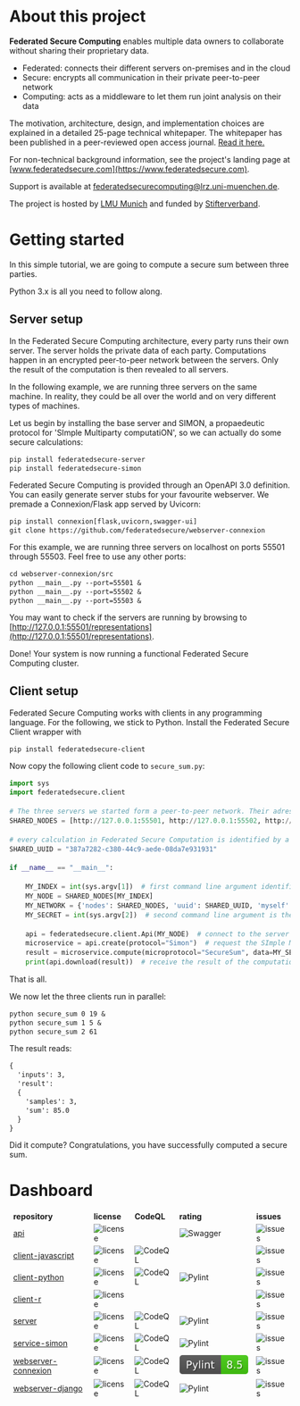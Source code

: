 # About this project

**Federated Secure Computing** enables multiple data owners to collaborate without sharing their proprietary data.

- Federated: connects their different servers on-premises and in the cloud
- Secure: encrypts all communication in their private peer-to-peer network
- Computing: acts as a middleware to let them run joint analysis on their data

The motivation, architecture, design, and implementation choices are explained in a detailed 25-page technical whitepaper. The whitepaper has been published in a peer-reviewed open access journal. [Read it here.](https://www.mdpi.com/2227-9709/10/4/83/htm)

For non-technical background information, see the project's landing page at [www.federatedsecure.com](https://www.federatedsecure.com).

Support is available at [federatedsecurecomputing@lrz.uni-muenchen.de](mailto:federatedsecurecomputing@lrz.uni-muenchen.de).

The project is hosted by [LMU Munich](https://www.lmu.de/en/index.html) and funded by [Stifterverband](https://www.stifterverband.org/english).

# Getting started

In this simple tutorial, we are going to compute a secure sum between three parties.

Python 3.x is all you need to follow along.

## Server setup

In the Federated Secure Computing architecture, every party runs their own server. The server holds the private data of each party. Computations happen in an encrypted peer-to-peer network between the servers. Only the result of the computation is then revealed to all servers.

In the following example, we are running three servers on the same machine. In reality, they could be all over the world and on very different types of machines.

Let us begin by installing the base server and SIMON, a propaedeutic protocol for 'SImple Multiparty computatiON', so we can actually do some secure calculations:

```
pip install federatedsecure-server
pip install federatedsecure-simon
```

Federated Secure Computing is provided through an OpenAPI 3.0 definition. You can easily generate server stubs for your favourite webserver. We premade a Connexion/Flask app served by Uvicorn:

```
pip install connexion[flask,uvicorn,swagger-ui]
git clone https://github.com/federatedsecure/webserver-connexion
```

For this example, we are running three servers on localhost on ports 55501 through 55503. Feel free to use any other ports:

```
cd webserver-connexion/src
python __main__.py --port=55501 &
python __main__.py --port=55502 &
python __main__.py --port=55503 &
```

You may want to check if the servers are running by browsing to [http://127.0.0.1:55501/representations](http://127.0.0.1:55501/representations).

Done! Your system is now running a functional Federated Secure Computing cluster.

## Client setup

Federated Secure Computing works with clients in any programming language. For the following, we stick to Python. Install the Federated Secure Client wrapper with

```
pip install federatedsecure-client
```

Now copy the following client code to `secure_sum.py`:

``` python
import sys
import federatedsecure.client

# The three servers we started form a peer-to-peer network. Their adresses and ports need to be known to each other:
SHARED_NODES = [http://127.0.0.1:55501, http://127.0.0.1:55502, http://127.0.0.1:55503]

# every calculation in Federated Secure Computation is identified by a unique identifier. This UUID is shared by all three servers:
SHARED_UUID = "387a7282-c380-44c9-aede-08da7e931931"

if __name__ == "__main__":

    MY_INDEX = int(sys.argv[1])  # first command line argument identifies the node and must be 0, 1, or 2
    MY_NODE = SHARED_NODES[MY_INDEX]
    MY_NETWORK = {'nodes': SHARED_NODES, 'uuid': SHARED_UUID, 'myself': MY_INDEX}
    MY_SECRET = int(sys.argv[2])  # second command line argument is the secret input

    api = federatedsecure.client.Api(MY_NODE)  # connect to the server
    microservice = api.create(protocol="Simon")  # request the SImple Mulitparty computatiON protocol
    result = microservice.compute(microprotocol="SecureSum", data=MY_SECRET, network=MY_NETWORK)  # and do the calculation
    print(api.download(result))  # receive the result of the computation.
```

That is all.

We now let the three clients run in parallel:

```
python secure_sum 0 19 &
python secure_sum 1 5 &
python secure_sum 2 61
```

The result reads:

```
{
  'inputs': 3,
  'result':
  {
    'samples': 3,
    'sum': 85.0
  }
}
```

Did it compute? Congratulations, you have successfully computed a secure sum.

# Dashboard

<table>
 <thead>
  <tr>
   <td><b>repository</b></td>
   <td><b>license</b></td>
   <td><b>CodeQL</b></td>
   <td><b>rating</b></td>
   <td><b>issues</b></td>
  </tr>
  <tr>
   <td><a href="https://github.com/federatedsecure/api">api</a></td>
   <td><img alt="license" src="https://img.shields.io/github/license/federatedsecure/api" /></td>
   <td></td>
   <td><img alt="Swagger" src="https://img.shields.io/swagger/valid/3.0?specUrl=https%3A%2F%2Fraw.githubusercontent.com%2Ffederatedsecure%2Fapi%2Fmain%2Fopenapi.yaml" /></td>
   <td><img alt="issues" src="https://img.shields.io/github/issues/federatedsecure/api" /></td>
  </tr>
  <tr>
   <td><a href="https://github.com/federatedsecure/client-javascript">client-javascript</a></td>
   <td><img alt="license" src="https://img.shields.io/github/license/federatedsecure/client-javascript" /></td>
   <td><img alt="CodeQL" src="https://github.com/federatedsecure/client-javascript/workflows/CodeQL/badge.svg" /></td>
   <td></td>
   <td><img alt="issues" src="https://img.shields.io/github/issues/federatedsecure/client-javascript" /></td>
  </tr>
  <tr>
   <td><a href="https://github.com/federatedsecure/client-python">client-python</a></td>
   <td><img alt="license" src="https://img.shields.io/github/license/federatedsecure/client-python" /></td>
   <td><img alt="CodeQL" src="https://github.com/federatedsecure/client-python/workflows/CodeQL/badge.svg" /></td>
   <td><img alt="Pylint" src="https://raw.githubusercontent.com/federatedsecure/client-python/main/.github/badges/pylint.svg" /></td>
   <td><img alt="issues" src="https://img.shields.io/github/issues/federatedsecure/client-python" /></td>
  </tr>
   <td><a href="https://github.com/federatedsecure/client-r">client-r</a></td>
   <td><img alt="license" src="https://img.shields.io/github/license/federatedsecure/client-r" /></td>
   <td></td>
   <td></td>
   <td><img alt="issues" src="https://img.shields.io/github/issues/federatedsecure/client-r" /></td>
  </tr>
  <tr>
   <td><a href="https://github.com/federatedsecure/server">server</a></td>
   <td><img alt="license" src="https://img.shields.io/github/license/federatedsecure/server" /></td>
   <td><img alt="CodeQL" src="https://github.com/federatedsecure/server/workflows/CodeQL/badge.svg" /></td>
   <td><img alt="Pylint" src="https://raw.githubusercontent.com/federatedsecure/server/main/.github/badges/pylint.svg" /></td>
   <td><img alt="issues" src="https://img.shields.io/github/issues/federatedsecure/server" /></td>
  </tr>
  <tr>
   <td><a href="https://github.com/federatedsecure/service-simon">service-simon</a></td>
   <td><img alt="license" src="https://img.shields.io/github/license/federatedsecure/service-simon" /></td>
   <td><img alt="CodeQL" src="https://github.com/federatedsecure/service-simon/workflows/CodeQL/badge.svg" /></td>
   <td><img alt="Pylint" src="https://raw.githubusercontent.com/federatedsecure/service-simon/main/.github/badges/pylint.svg" /></td>
   <td><img alt="issues" src="https://img.shields.io/github/issues/federatedsecure/service-simon" /></td>
  </tr>
  <tr>
   <td><a href="https://github.com/federatedsecure/webserver-connexion">webserver-connexion</a></td>
   <td><img alt="license" src="https://img.shields.io/github/license/federatedsecure/webserver-connexion" /></td>
   <td><img alt="CodeQL" src="https://github.com/federatedsecure/webserver-connexion/workflows/CodeQL/badge.svg" /></td>
   <td><img alt="Pylint" src="https://raw.githubusercontent.com/federatedsecure/webserver-connexion/main/.github/badges/pylint.svg" /></td>
   <td><img alt="issues" src="https://img.shields.io/github/issues/federatedsecure/webserver-connexion" /></td>
  </tr>
  <tr>
   <td><a href="https://github.com/federatedsecure/webserver-django">webserver-django</a></td>
   <td><img alt="license" src="https://img.shields.io/github/license/federatedsecure/webserver-django" /></td>
   <td><img alt="CodeQL" src="https://github.com/federatedsecure/webserver-django/workflows/CodeQL/badge.svg" /></td>
   <td><img alt="Pylint" src="https://raw.githubusercontent.com/federatedsecure/webserver-django/main/.github/badges/pylint.svg" /></td>
   <td><img alt="issues" src="https://img.shields.io/github/issues/federatedsecure/webserver-django" /></td>
  </tr>
 </thead>
</table>
